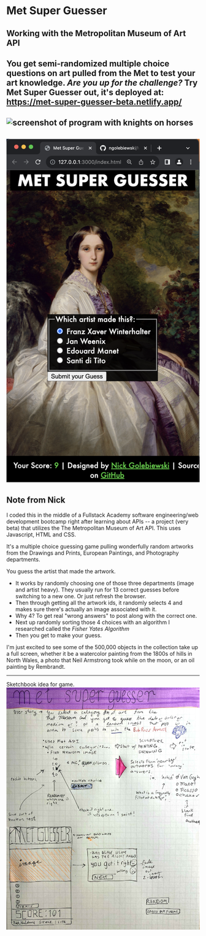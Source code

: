 # Met Super Guesser #

Working with the Metropolitan Museum of Art API
---
You get semi-randomized multiple choice questions on art pulled from the Met to test your art knowledge. 
*Are you up for the challenge?*
Try Met Super Guesser out, it's deployed at: https://met-super-guesser-beta.netlify.app/
---
![screenshot of program with knights on horses](./images/Screenshot%202023-11-10%20at%2011.40.41%20PM.png)
---
![screenshot of Met Super Guesser sized for a photn with a woman's portrait](./images/Screenshot%202023-11-11%20at%206.39.11%20AM.png)
---
## Note from Nick
I coded this in the middle of a Fullstack Academy software engineering/web development bootcamp right after learning about APIs -- a project (very beta) that utilizes the The Metropolitan Museum of Art API. This uses Javascript, HTML and CSS.

It's a multiple choice guessing game pulling wonderfully random artworks from the Drawings and Prints, European Paintings, and Photography departments.

You guess the artist that made the artwork.

- It works by randomly choosing one of those three departments (image and artist heavy). They usually run for 13 correct guesses before switching to a new one. Or just refresh the browser.
- Then through getting all the artwork ids, it randomly selects 4 and makes sure there's actually an image associated with it.
- Why 4? To get real "wrong answers" to post along with the correct one.
- Next up randomly sorting those 4 choices with an algorithm I researched called the *Fisher Yates Algorithm*
- Then you get to make your guess.

I'm just excited to see some of the 500,000 objects in the collection take up a full screen, whether it be a watercolor painting from the 1800s of hills in North Wales, a photo that Neil Armstrong took while on the moon, or an oil painting by Rembrandt.

---
Sketchbook idea for game.
![hand written plan for code for this program](./images/met-super-guesser-sketchbook-plan.jpg)

